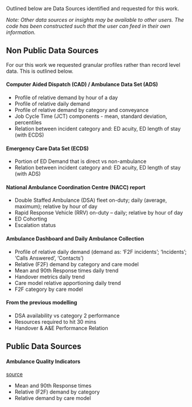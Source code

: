 
Outlined below are Data Sources identified and requested for this work.

*Note: Other data sources or insights may be available to other users. The code has been constructed such that the user can feed in their own information.*

## Non Public Data Sources

For our this work we requested granular profiles rather than record level data. This is outlined below.

#### Computer Aided Dispatch (CAD) / Ambulance Data Set (ADS)
- Profile of relative demand by hour of a day
- Profile of relative daily demand
- Profile of relative demand by category and conveyance
- Job Cycle Time (JCT) components - mean, standard deviation, percentiles
- Relation between incident category and: ED acuity, ED length of stay (with ECDS)

#### Emergency Care Data Set (ECDS)
- Portion of ED Demand that is direct vs non-ambulance
- Relation between incident category and: ED acuity, ED length of stay (with ADS)

#### National Ambulance Coordination Centre (NACC) report
-	Double Staffed Ambulance (DSA) fleet on-duty; daily (average, maximum); relative by hour of day
-	Rapid Response Vehicle (RRV) on-duty – daily; relative by hour of day
-	ED Cohorting
-	Escalation status

#### Ambulance Dashboard and Daily Ambulance Collection
-	Profile of relative daily demand (demand as: ‘F2F incidents’; ‘Incidents’; ‘Calls Answered’, ‘Contacts’)
-	Relative (F2F) demand by category and care model
-	Mean and 90th Response times daily trend
-	Handover metrics daily trend
-	Care model relative apportioning daily trend
-	F2F category by care model

#### From the previous modelling
- DSA availability vs category 2 performance
- Resources required to hit 30 mins
- Handover & A&E Performance Relation

## Public Data Sources

#### Ambulance Quality Indicators
[source](https://www.england.nhs.uk/statistics/statistical-work-areas/ambulance-quality-indicators/)
-	Mean and 90th Response times 
-	Relative (F2F) demand by category
-	Relative demand by care model

